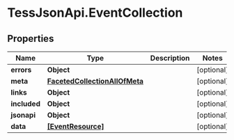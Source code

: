 # TessJsonApi.EventCollection

## Properties

Name | Type | Description | Notes
------------ | ------------- | ------------- | -------------
**errors** | **Object** |  | [optional] 
**meta** | [**FacetedCollectionAllOfMeta**](FacetedCollectionAllOfMeta.md) |  | [optional] 
**links** | **Object** |  | [optional] 
**included** | **Object** |  | [optional] 
**jsonapi** | **Object** |  | [optional] 
**data** | [**[EventResource]**](EventResource.md) |  | [optional] 


